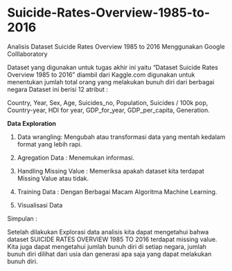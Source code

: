 # Suicide-Rates-Overview-1985-to-2016
Analisis Dataset Suicide Rates Overview 1985 to 2016 Menggunakan Google Colllaboratory

Dataset yang digunakan untuk tugas akhir ini yaitu “Dataset Suicide Rates Overview 1985 to 2016” diambil dari Kaggle.com digunakan untuk menentukan jumlah total orang yang melakukan bunuh diri dari berbagai negara
Dataset ini berisi 12 atribut :


Country,
Year,
Sex,
Age,
Suicides_no,
Population,
Suicides / 100k pop,
Country-year,
HDI for year,
GDP_for_year,
GDP_per_capita,
Generation.


**Data Exploration**

1. Data wrangling: Mengubah atau transformasi data yang mentah kedalam format yang lebih rapi.


2. Agregation Data : Menemukan informasi.


3. Handling Missing Value : Memeriksa apakah dataset kita terdapat Missing Value atau tidak.


4. Training Data : Dengan Berbagai Macam
Algoritma Machine Learning.


5. Visualisasi Data



Simpulan :


Setelah dilakukan Explorasi data analisis kita dapat mengetahui bahwa dataset SUICIDE RATES OVERVIEW 1985 TO 2016 terdapat missing value. Kita juga dapat mengetahui jumlah bunuh diri di setiap negara, jumlah bunuh diri dilihat dari usia dan generasi apa saja yang dapat melakukan bunuh diri.










